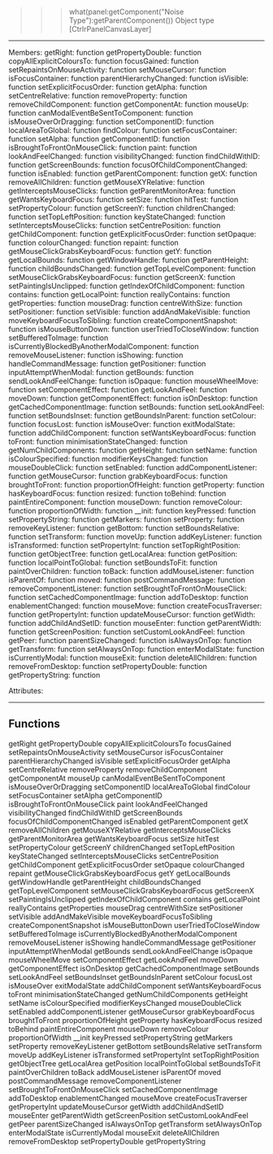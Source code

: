 >>> what(panel:getComponent("Noise Type"):getParentComponent())
Object type [CtrlrPanelCanvasLayer]
-----------------------------------------------------------------

Members:
	                      getRight:	function
	             getPropertyDouble:	function
	      copyAllExplicitColoursTo:	function
	                   focusGained:	function
	    setRepaintsOnMouseActivity:	function
	                setMouseCursor:	function
	              isFocusContainer:	function
	        parentHierarchyChanged:	function
	                     isVisible:	function
	         setExplicitFocusOrder:	function
	                      getAlpha:	function
	             setCentreRelative:	function
	                removeProperty:	function
	          removeChildComponent:	function
	                getComponentAt:	function
	                       mouseUp:	function
	canModalEventBeSentToComponent:	function
	         isMouseOverOrDragging:	function
	                setComponentID:	function
	             localAreaToGlobal:	function
	                    findColour:	function
	             setFocusContainer:	function
	                      setAlpha:	function
	                getComponentID:	function
	  isBroughtToFrontOnMouseClick:	function
	                         paint:	function
	            lookAndFeelChanged:	function
	             visibilityChanged:	function
	               findChildWithID:	function
	               getScreenBounds:	function
	  focusOfChildComponentChanged:	function
	                     isEnabled:	function
	            getParentComponent:	function
	                          getX:	function
	             removeAllChildren:	function
	            getMouseXYRelative:	function
	      getInterceptsMouseClicks:	function
	          getParentMonitorArea:	function
	         getWantsKeyboardFocus:	function
	                       setSize:	function
	                       hitTest:	function
	             setPropertyColour:	function
	                    getScreenY:	function
	               childrenChanged:	function
	            setTopLeftPosition:	function
	               keyStateChanged:	function
	      setInterceptsMouseClicks:	function
	             setCentrePosition:	function
	             getChildComponent:	function
	         getExplicitFocusOrder:	function
	                     setOpaque:	function
	                 colourChanged:	function
	                       repaint:	function
	getMouseClickGrabsKeyboardFocus:	function
	                          getY:	function
	                getLocalBounds:	function
	               getWindowHandle:	function
	               getParentHeight:	function
	            childBoundsChanged:	function
	          getTopLevelComponent:	function
	setMouseClickGrabsKeyboardFocus:	function
	                    getScreenX:	function
	        setPaintingIsUnclipped:	function
	      getIndexOfChildComponent:	function
	                      contains:	function
	                 getLocalPoint:	function
	                reallyContains:	function
	                 getProperties:	function
	                     mouseDrag:	function
	                centreWithSize:	function
	                 setPositioner:	function
	                    setVisible:	function
	             addAndMakeVisible:	function
	    moveKeyboardFocusToSibling:	function
	       createComponentSnapshot:	function
	             isMouseButtonDown:	function
	        userTriedToCloseWindow:	function
	            setBufferedToImage:	function
	isCurrentlyBlockedByAnotherModalComponent:	function
	           removeMouseListener:	function
	                     isShowing:	function
	          handleCommandMessage:	function
	                 getPositioner:	function
	         inputAttemptWhenModal:	function
	                     getBounds:	function
	         sendLookAndFeelChange:	function
	                      isOpaque:	function
	                mouseWheelMove:	function
	            setComponentEffect:	function
	                getLookAndFeel:	function
	                      moveDown:	function
	            getComponentEffect:	function
	                   isOnDesktop:	function
	       getCachedComponentImage:	function
	                     setBounds:	function
	                setLookAndFeel:	function
	                setBoundsInset:	function
	             getBoundsInParent:	function
	                     setColour:	function
	                     focusLost:	function
	                   isMouseOver:	function
	                exitModalState:	function
	             addChildComponent:	function
	         setWantsKeyboardFocus:	function
	                       toFront:	function
	      minimisationStateChanged:	function
	         getNumChildComponents:	function
	                     getHeight:	function
	                       setName:	function
	             isColourSpecified:	function
	           modifierKeysChanged:	function
	              mouseDoubleClick:	function
	                    setEnabled:	function
	          addComponentListener:	function
	                getMouseCursor:	function
	             grabKeyboardFocus:	function
	                broughtToFront:	function
	            proportionOfHeight:	function
	                   getProperty:	function
	              hasKeyboardFocus:	function
	                       resized:	function
	                      toBehind:	function
	          paintEntireComponent:	function
	                     mouseDown:	function
	                  removeColour:	function
	             proportionOfWidth:	function
	                        __init:	function
	                    keyPressed:	function
	             setPropertyString:	function
	                    getMarkers:	function
	                   setProperty:	function
	             removeKeyListener:	function
	                     getBottom:	function
	             setBoundsRelative:	function
	                  setTransform:	function
	                        moveUp:	function
	                addKeyListener:	function
	                 isTransformed:	function
	                setPropertyInt:	function
	           setTopRightPosition:	function
	                 getObjectTree:	function
	                  getLocalArea:	function
	                   getPosition:	function
	            localPointToGlobal:	function
	                setBoundsToFit:	function
	             paintOverChildren:	function
	                        toBack:	function
	              addMouseListener:	function
	                    isParentOf:	function
	                         moved:	function
	            postCommandMessage:	function
	       removeComponentListener:	function
	 setBroughtToFrontOnMouseClick:	function
	       setCachedComponentImage:	function
	                  addToDesktop:	function
	             enablementChanged:	function
	                     mouseMove:	function
	          createFocusTraverser:	function
	                getPropertyInt:	function
	             updateMouseCursor:	function
	                      getWidth:	function
	              addChildAndSetID:	function
	                    mouseEnter:	function
	                getParentWidth:	function
	             getScreenPosition:	function
	          setCustomLookAndFeel:	function
	                       getPeer:	function
	             parentSizeChanged:	function
	                 isAlwaysOnTop:	function
	                  getTransform:	function
	                setAlwaysOnTop:	function
	               enterModalState:	function
	              isCurrentlyModal:	function
	                     mouseExit:	function
	             deleteAllChildren:	function
	             removeFromDesktop:	function
	             setPropertyDouble:	function
	             getPropertyString:	function


Attributes:

-----------------------------------------------------------------

## Functions


getRight
getPropertyDouble
copyAllExplicitColoursTo
focusGained
setRepaintsOnMouseActivity
setMouseCursor
isFocusContainer
parentHierarchyChanged
isVisible
setExplicitFocusOrder
getAlpha
setCentreRelative
removeProperty
removeChildComponent
getComponentAt
mouseUp
canModalEventBeSentToComponent
isMouseOverOrDragging
setComponentID
localAreaToGlobal
findColour
setFocusContainer
setAlpha
getComponentID
isBroughtToFrontOnMouseClick
paint
lookAndFeelChanged
visibilityChanged
findChildWithID
getScreenBounds
focusOfChildComponentChanged
isEnabled
getParentComponent
getX
removeAllChildren
getMouseXYRelative
getInterceptsMouseClicks
getParentMonitorArea
getWantsKeyboardFocus
setSize
hitTest
setPropertyColour
getScreenY
childrenChanged
setTopLeftPosition
keyStateChanged
setInterceptsMouseClicks
setCentrePosition
getChildComponent
getExplicitFocusOrder
setOpaque
colourChanged
repaint
getMouseClickGrabsKeyboardFocus
getY
getLocalBounds
getWindowHandle
getParentHeight
childBoundsChanged
getTopLevelComponent
setMouseClickGrabsKeyboardFocus
getScreenX
setPaintingIsUnclipped
getIndexOfChildComponent
contains
getLocalPoint
reallyContains
getProperties
mouseDrag
centreWithSize
setPositioner
setVisible
addAndMakeVisible
moveKeyboardFocusToSibling
createComponentSnapshot
isMouseButtonDown
userTriedToCloseWindow
setBufferedToImage
isCurrentlyBlockedByAnotherModalComponent
removeMouseListener
isShowing
handleCommandMessage
getPositioner
inputAttemptWhenModal
getBounds
sendLookAndFeelChange
isOpaque
mouseWheelMove
setComponentEffect
getLookAndFeel
moveDown
getComponentEffect
isOnDesktop
getCachedComponentImage
setBounds
setLookAndFeel
setBoundsInset
getBoundsInParent
setColour
focusLost
isMouseOver
exitModalState
addChildComponent
setWantsKeyboardFocus
toFront
minimisationStateChanged
getNumChildComponents
getHeight
setName
isColourSpecified
modifierKeysChanged
mouseDoubleClick
setEnabled
addComponentListener
getMouseCursor
grabKeyboardFocus
broughtToFront
proportionOfHeight
getProperty
hasKeyboardFocus
resized
toBehind
paintEntireComponent
mouseDown
removeColour
proportionOfWidth
__init
keyPressed
setPropertyString
getMarkers
setProperty
removeKeyListener
getBottom
setBoundsRelative
setTransform
moveUp
addKeyListener
isTransformed
setPropertyInt
setTopRightPosition
getObjectTree
getLocalArea
getPosition
localPointToGlobal
setBoundsToFit
paintOverChildren
toBack
addMouseListener
isParentOf
moved
postCommandMessage
removeComponentListener
setBroughtToFrontOnMouseClick
setCachedComponentImage
addToDesktop
enablementChanged
mouseMove
createFocusTraverser
getPropertyInt
updateMouseCursor
getWidth
addChildAndSetID
mouseEnter
getParentWidth
getScreenPosition
setCustomLookAndFeel
getPeer
parentSizeChanged
isAlwaysOnTop
getTransform
setAlwaysOnTop
enterModalState
isCurrentlyModal
mouseExit
deleteAllChildren
removeFromDesktop
setPropertyDouble
getPropertyString
